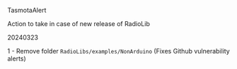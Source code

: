 TasmotaAlert

Action to take in case of new release of RadioLib

20240323

1 - Remove folder `RadioLibs/examples/NonArduino` (Fixes Github vulnerability alerts)

